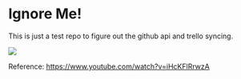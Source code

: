 # Ignore Me!
This is just a test repo to figure out the github api and trello syncing.

![](https://chorpenning.files.wordpress.com/2011/03/rip_grand_galactic_inquisitor_by_elderwyrm.jpg)

Reference: https://www.youtube.com/watch?v=iHcKFlRrwzA
